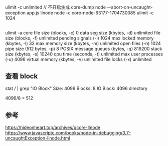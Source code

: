 #


## 
ulimit -c unlimited // 不开启生成 core-dump
node --abort-on-uncaught-exception app.js
llnode node -c  core-node-63177-1704730085
ulimit -c 1024

## 
ulimit -a
core file size     (blocks, -c) 0
data seg size      (kbytes, -d) unlimited
file size        (blocks, -f) unlimited
pending signals         (-i) 1024
max locked memory    (kbytes, -l) 32
max memory size     (kbytes, -m) unlimited
open files           (-n) 1024
pipe size      (512 bytes, -p) 8
POSIX message queues   (bytes, -q) 819200
stack size       (kbytes, -s) 10240
cpu time        (seconds, -t) unlimited
max user processes       (-u) 4096
virtual memory     (kbytes, -v) unlimited
file locks           (-x) unlimited

## 查看 block
stat / | grep "IO Block"
  Size: 4096      	Blocks: 8          IO Block: 4096   directory

  4096/8 = 512
## 参考
https://hideonheart.top/archives/gcore-llnode
https://www.javascriptc.com/books/node-in-debugging/3.7-uncaughtException-llnode.html

